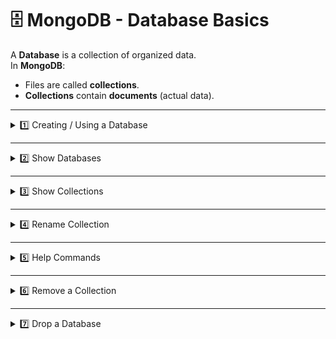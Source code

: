 # 🗄️ MongoDB - Database Basics

A **Database** is a collection of organized data.  
In **MongoDB**:
- Files are called **collections**.
- **Collections** contain **documents** (actual data).

---

<details>
<summary>1️⃣ Creating / Using a Database</summary>

**Command:**  
```javascript
use database_name
```
- Creates a **new database** (if it doesn't exist).
- Switches to an **existing database** (if it exists).

**Example:**
```javascript
use school
```

---

**Creating a New Collection:**
```javascript
db.createCollection("collection_name")
```
**Example:**
```javascript
db.createCollection("school")
```
**Output:**
```
{ ok: 1 }
```

</details>

---

<details>
<summary>2️⃣ Show Databases</summary>

**Command:**
```javascript
show dbs
```
**Output:**
```
admin
config
local
```
- Shows all **existing databases**.

</details>

---

<details>
<summary>3️⃣ Show Collections</summary>

**Command:**
```javascript
show collections
```
**Output:**
```
school
```

</details>

---

<details>
<summary>4️⃣ Rename Collection</summary>

**Command:**
```javascript
db.students.renameCollection("student")
```
**Output:**
```
{ ok: 1 }
```

</details>

---

<details>
<summary>5️⃣ Help Commands</summary>

**To list all database commands:**
```javascript
db.help()
```

**To list all commands for a specific collection:**
```javascript
db.student.help()
```

</details>

---

<details>
<summary>6️⃣ Remove a Collection</summary>

**Command:**
```javascript
db.library.drop()
```
**Output:**
```
true
```
`true` means the collection is removed.

**Example check after deletion:**
```javascript
show collections
```
**Output:**
```
student
```

</details>

---

<details>
<summary>7️⃣ Drop a Database</summary>

**Command:**
```javascript
db.dropDatabase()
```
**Output:**
```
{ ok: 1, dropped: 'school' }
```

</details>
